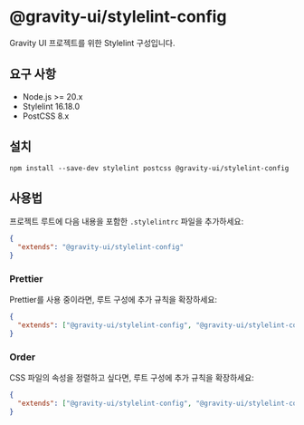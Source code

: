 # @gravity-ui/stylelint-config

Gravity UI 프로젝트를 위한 Stylelint 구성입니다.

## 요구 사항

- Node.js >= 20.x
- Stylelint 16.18.0
- PostCSS 8.x

## 설치

```
npm install --save-dev stylelint postcss @gravity-ui/stylelint-config
```

## 사용법

프로젝트 루트에 다음 내용을 포함한 `.stylelintrc` 파일을 추가하세요:

```json
{
  "extends": "@gravity-ui/stylelint-config"
}
```

### Prettier

Prettier를 사용 중이라면, 루트 구성에 추가 규칙을 확장하세요:

```json
{
  "extends": ["@gravity-ui/stylelint-config", "@gravity-ui/stylelint-config/prettier"]
}
```

### Order

CSS 파일의 속성을 정렬하고 싶다면, 루트 구성에 추가 규칙을 확장하세요:

```json
{
  "extends": ["@gravity-ui/stylelint-config", "@gravity-ui/stylelint-config/order"]
}
```